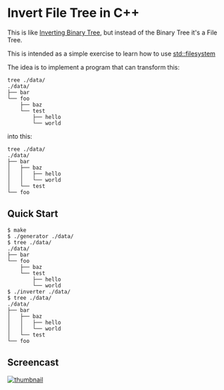 # Invert File Tree in C++

This is like [Inverting Binary Tree](https://twitter.com/mxcl/status/608682016205344768), but instead of the Binary Tree it's a File Tree.

This is intended as a simple exercise to learn how to use [std::filesystem](https://en.cppreference.com/w/cpp/filesystem)

The idea is to implement a program that can transform this:

```console
tree ./data/
./data/
├── bar
└── foo
    ├── baz
    └── test
        ├── hello
        └── world
```

into this:

```console
tree ./data/
./data/
├── bar
│   ├── baz
│   │   ├── hello
│   │   └── world
│   └── test
└── foo
```

## Quick Start

```console
$ make
$ ./generator ./data/
$ tree ./data/
./data/
├── bar
└── foo
    ├── baz
    └── test
        ├── hello
        └── world
$ ./inverter ./data/
$ tree ./data/
./data/
├── bar
│   ├── baz
│   │   ├── hello
│   │   └── world
│   └── test
└── foo
```

## Screencast

[![thumbnail](http://i3.ytimg.com/vi/weRRlkbw0FE/hqdefault.jpg)](https://www.youtube.com/watch?v=weRRlkbw0FE)
